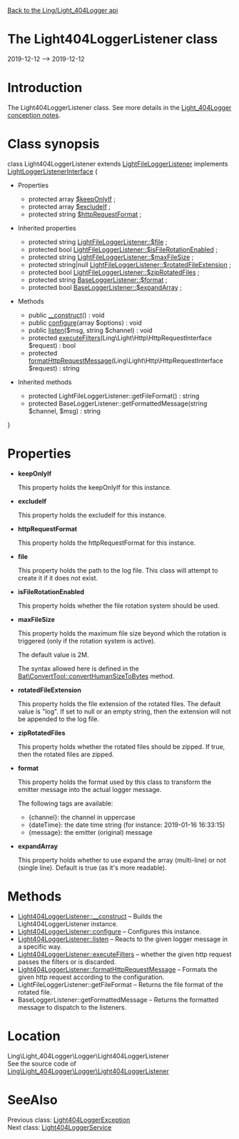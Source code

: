 [Back to the Ling/Light_404Logger api](https://github.com/lingtalfi/Light_404Logger/blob/master/doc/api/Ling/Light_404Logger.md)



The Light404LoggerListener class
================
2019-12-12 --> 2019-12-12






Introduction
============

The Light404LoggerListener class.
See more details in the [Light_404Logger conception notes](https://github.com/lingtalfi/Light_404Logger/blob/master/doc/pages/conception-notes.md).



Class synopsis
==============


class <span class="pl-k">Light404LoggerListener</span> extends [LightFileLoggerListener](https://github.com/lingtalfi/Light_Logger/blob/master/doc/api/Ling/Light_Logger/Listener/LightFileLoggerListener.md) implements [LightLoggerListenerInterface](https://github.com/lingtalfi/Light_Logger/blob/master/doc/api/Ling/Light_Logger/Listener/LightLoggerListenerInterface.md) {

- Properties
    - protected array [$keepOnlyIf](#property-keepOnlyIf) ;
    - protected array [$excludeIf](#property-excludeIf) ;
    - protected string [$httpRequestFormat](#property-httpRequestFormat) ;

- Inherited properties
    - protected string [LightFileLoggerListener::$file](#property-file) ;
    - protected bool [LightFileLoggerListener::$isFileRotationEnabled](#property-isFileRotationEnabled) ;
    - protected string [LightFileLoggerListener::$maxFileSize](#property-maxFileSize) ;
    - protected string|null [LightFileLoggerListener::$rotatedFileExtension](#property-rotatedFileExtension) ;
    - protected bool [LightFileLoggerListener::$zipRotatedFiles](#property-zipRotatedFiles) ;
    - protected string [BaseLoggerListener::$format](#property-format) ;
    - protected bool [BaseLoggerListener::$expandArray](#property-expandArray) ;

- Methods
    - public [__construct](https://github.com/lingtalfi/Light_404Logger/blob/master/doc/api/Ling/Light_404Logger/Logger/Light404LoggerListener/__construct.md)() : void
    - public [configure](https://github.com/lingtalfi/Light_404Logger/blob/master/doc/api/Ling/Light_404Logger/Logger/Light404LoggerListener/configure.md)(array $options) : void
    - public [listen](https://github.com/lingtalfi/Light_404Logger/blob/master/doc/api/Ling/Light_404Logger/Logger/Light404LoggerListener/listen.md)($msg, string $channel) : void
    - protected [executeFilters](https://github.com/lingtalfi/Light_404Logger/blob/master/doc/api/Ling/Light_404Logger/Logger/Light404LoggerListener/executeFilters.md)(Ling\Light\Http\HttpRequestInterface $request) : bool
    - protected [formatHttpRequestMessage](https://github.com/lingtalfi/Light_404Logger/blob/master/doc/api/Ling/Light_404Logger/Logger/Light404LoggerListener/formatHttpRequestMessage.md)(Ling\Light\Http\HttpRequestInterface $request) : string

- Inherited methods
    - protected LightFileLoggerListener::getFileFormat() : string
    - protected BaseLoggerListener::getFormattedMessage(string $channel, $msg) : string

}




Properties
=============

- <span id="property-keepOnlyIf"><b>keepOnlyIf</b></span>

    This property holds the keepOnlyIf for this instance.
    
    

- <span id="property-excludeIf"><b>excludeIf</b></span>

    This property holds the excludeIf for this instance.
    
    

- <span id="property-httpRequestFormat"><b>httpRequestFormat</b></span>

    This property holds the httpRequestFormat for this instance.
    
    

- <span id="property-file"><b>file</b></span>

    This property holds the path to the log file.
    This class will attempt to create it if it does not exist.
    
    

- <span id="property-isFileRotationEnabled"><b>isFileRotationEnabled</b></span>

    This property holds whether the file rotation system should be used.
    
    

- <span id="property-maxFileSize"><b>maxFileSize</b></span>

    This property holds the maximum file size beyond which the rotation is triggered (only if the rotation
    system is active).
    
    The default value is 2M.
    
    The syntax allowed here is defined in the [Bat\ConvertTool::convertHumanSizeToBytes](https://github.com/lingtalfi/Bat/blob/master/ConvertTool.md#converthumansizetobytes) method.
    
    

- <span id="property-rotatedFileExtension"><b>rotatedFileExtension</b></span>

    This property holds the file extension of the rotated files.
             The default value is "log".
             If set to null or an empty string, then the extension will not be appended to the log file.
    
    

- <span id="property-zipRotatedFiles"><b>zipRotatedFiles</b></span>

    This property holds whether the rotated files should be zipped.
    If true, then the rotated files are zipped.
    
    

- <span id="property-format"><b>format</b></span>

    This property holds the format used by this class to transform the emitter message into the actual logger message.
    
    
    The following tags are available:
    
    - {channel}: the channel in uppercase
    - {dateTime}: the date time string (for instance: 2019-01-16 16:33:15)
    - {message}: the emitter (original) message
    
    

- <span id="property-expandArray"><b>expandArray</b></span>

    This property holds whether to use expand the array (multi-line) or not (single line).
    Default is true (as it's more readable).
    
    



Methods
==============

- [Light404LoggerListener::__construct](https://github.com/lingtalfi/Light_404Logger/blob/master/doc/api/Ling/Light_404Logger/Logger/Light404LoggerListener/__construct.md) &ndash; Builds the Light404LoggerListener instance.
- [Light404LoggerListener::configure](https://github.com/lingtalfi/Light_404Logger/blob/master/doc/api/Ling/Light_404Logger/Logger/Light404LoggerListener/configure.md) &ndash; Configures this instance.
- [Light404LoggerListener::listen](https://github.com/lingtalfi/Light_404Logger/blob/master/doc/api/Ling/Light_404Logger/Logger/Light404LoggerListener/listen.md) &ndash; Reacts to the given logger message in a specific way.
- [Light404LoggerListener::executeFilters](https://github.com/lingtalfi/Light_404Logger/blob/master/doc/api/Ling/Light_404Logger/Logger/Light404LoggerListener/executeFilters.md) &ndash; whether the given http request passes the filters or is discarded.
- [Light404LoggerListener::formatHttpRequestMessage](https://github.com/lingtalfi/Light_404Logger/blob/master/doc/api/Ling/Light_404Logger/Logger/Light404LoggerListener/formatHttpRequestMessage.md) &ndash; Formats the given http request according to the configuration.
- LightFileLoggerListener::getFileFormat &ndash; Returns the file format of the rotated file.
- BaseLoggerListener::getFormattedMessage &ndash; Returns the formatted message to dispatch to the listeners.





Location
=============
Ling\Light_404Logger\Logger\Light404LoggerListener<br>
See the source code of [Ling\Light_404Logger\Logger\Light404LoggerListener](https://github.com/lingtalfi/Light_404Logger/blob/master/Logger/Light404LoggerListener.php)



SeeAlso
==============
Previous class: [Light404LoggerException](https://github.com/lingtalfi/Light_404Logger/blob/master/doc/api/Ling/Light_404Logger/Exception/Light404LoggerException.md)<br>Next class: [Light404LoggerService](https://github.com/lingtalfi/Light_404Logger/blob/master/doc/api/Ling/Light_404Logger/Service/Light404LoggerService.md)<br>
